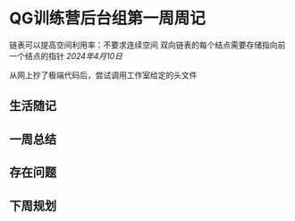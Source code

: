 # QG训练营后台组第一周周记

链表可以提高空间利用率：不要求连续空间
双向链表的每个结点需要存储指向前一个结点的指针
*2024年4月10日*

从网上抄了极端代码后，尝试调用工作室给定的头文件

## 生活随记



## 一周总结




## 存在问题



## 下周规划


